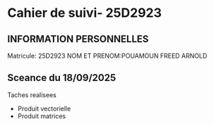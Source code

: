 # Cahier de suivi- 25D2923

## INFORMATION PERSONNELLES
Matricule: 25D2923
NOM ET PRENOM:POUAMOUN FREED ARNOLD 

## Sceance du 18/09/2025
Taches realisees
- Produit vectorielle
- Produit matrices
